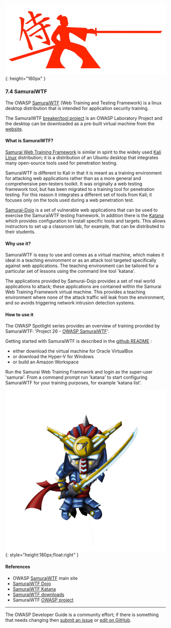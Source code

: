 ![SamuraiWTF logo](../assets/images/logos/samuraiwtf.png "OWASP DefectDojo"){: height="160px" }

### 7.4 SamuraiWTF

The OWASP [SamuraiWTF][samurai-wtf] (Web Training and Testing Framework) is a linux desktop distribution
that is intended for application security training.

The SamuraiWTF [breaker/tool project][samuraiwtf-project] is an OWASP Laboratory Project
and the desktop can be downloaded as a pre-built virtual machine from the [website][samuraiwtf-download].

#### What is SamuraiWTF?

[Samurai Web Training Framework][samurai-wtf] is similar in spirit to the widely used [Kali Linux][kali] distribution;
it is a distribution of an Ubuntu desktop that integrates many open-source tools used for penetration testing.

SamuraiWTF is different to Kali in that it is meant as a training environment for attacking web applications
rather than as a more general and comprehensive pen-testers toolkit.
It was originally a web testing framework tool, but has been migrated to a training tool for penetration testing.
For this reason it integrates a different set of tools from Kali;
it focuses only on the tools used during a web penetration test.

[Samurai-Dojo][samurai-dojo] is a set of vulnerable web applications
that can be used to exercise the SamuraiWTF testing framework.
In addition there is the [Katana][samurai-katana] which provides configuration to install specific tools and targets.
This allows instructors to set up a classroom lab, for example, that can be distributed to their students.

#### Why use it?

SamuraiWTF is easy to use and comes as a virtual machine, which makes it ideal in a teaching environment
or as an attack tool targeted specifically against web applications.
The teaching environment can be tailored for a particular set of lessons using the command line tool 'katana'.

The applications provided by Samurai-Dojo provides a set of real world applications to attack;
these applications are contained within the Samurai Web Training Framework virtual machine.
This provides a teaching environment where none of the attack traffic will leak from the environment,
and so avoids triggering network intrusion detection systems.

#### How to use it

The OWASP Spotlight series provides an overview of training provided by SamuraiWTF:
'Project 26 - [OWASP SamuraiWTF][spotlight26]'.

Getting started with SamuraiWTF is described in the [github README][samuraiwtf-download] :

* either download the virtual machine for Oracle VirtualBox
* or download the Hyper-V for Windows
* or build an Amazon Workspace

Run the Samurai Web Training Framework and login as the super-user 'samurai'.
From a command prompt run 'katana' to start configuring SamuraiWTF for your training purposes, for example 'katana list'.

![SamuraiWTF logo](../assets/images/logos/samurai_wtf.png "OWASP SamuraiWTF"){: style="height:180px;float:right" }

#### References

* OWASP [SamuraiWTF][samuraiwtf] main site
* [SamuraiWTF Dojo][samurai-dojo]
* [SamuraiWTF Katana][samurai-katana]
* [SamuraiWTF downloads][samuraiwtf-download]
* SamuraiWTF [OWASP project][samuraiwtf-project]

----

The OWASP Developer Guide is a community effort; if there is something that needs changing
then [submit an issue][issue0904] or [edit on GitHub][edit0904].

[edit0904]: https://github.com/OWASP/DevGuide/blob/main/docs/07-training-education/04-samurai-wtf.md
[issue0904]: https://github.com/OWASP/DevGuide/issues/new?labels=content&template=request.md&title=Update:%2007-training-education/04-samurai-wtf
[kali]: https://www.kali.org/
[samuraiwtf]: https://www.samuraiwtf.org/
[samurai-dojo]: https://owasp.org/www-project-samuraiwtf/#div-dojo
[samurai-katana]: https://owasp.org/www-project-samuraiwtf/#div-katana
[samurai-wtf]: https://www.samurai-wtf.org/
[samuraiwtf-download]: https://github.com/SamuraiWTF/samuraiwtf/blob/main/README.md
[samuraiwtf-project]: https://owasp.org/www-project-samuraiwtf/
[spotlight26]: https://youtu.be/PBWUlx_kJmI
